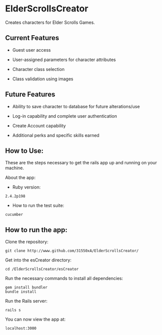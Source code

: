 # ElderScrollsCreator

Creates characters for Elder Scrolls Games.

## Current Features

* Guest user access

* User-assigned parameters for character attributes

* Character class selection

* Class validation using images

## Future Features

* Ability to save character to database for future alterations/use

* Log-in capability and complete user authentication

* Create Account capability

* Additional perks and specific skills earned

## How to Use:

These are the steps necessary to get the rails app up and running on your machine.

About the app:

* Ruby version:

```
2.4.2p198
```

* How to run the test suite:

```
cucumber
```

## How to run the app:

Clone the repository:

```
git clone http://www.github.com/31550xA/ElderScrollsCreator/
```
Get into the esCreator directory:

```
cd /ElderScrollsCreator/esCreator
```

Run the necessary commands to install all dependencies:

```
gem install bundler
bundle install
```

Run the Rails server:

```
rails s
```

You can now view the app at:

```
localhost:3000
```
